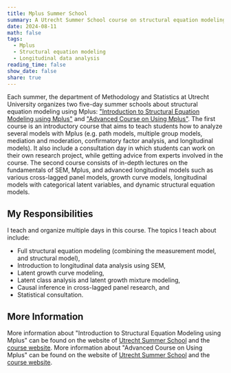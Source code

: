 ```yaml
---
title: Mplus Summer School
summary: A Utrecht Summer School course on structural equation modeling using Mplus.
date: 2024-08-11
math: false
tags:
  - Mplus
  - Structural equation modeling 
  - Longitudinal data analysis
reading_time: false
show_date: false
share: true
---
```


Each summer, the department of Methodology and Statistics at Utrecht University organizes two five-day summer schools about structural equation modeling using Mplus: ["Introduction to Structural Equation Modeling using Mplus"](https://utrechtsummerschool.nl/courses/data-science/introduction-to-structural-equation-modeling-using-mplus) and ["Advanced Course on Using Mplus"](https://utrechtsummerschool.nl/courses/data-science/advanced-longitudinal-modeling-in-mplus). The first course is an introductory course that aims to teach students how to analyze several models with Mplus (e.g. path models, multiple group models, mediation and moderation, confirmatory factor analysis, and longitudinal models). It also include a consultation day in which students can work on their own research project, while getting advice from experts involved in the course. The second course consists of in-depth lectures on the fundamentals of SEM, Mplus, and advanced longitudinal models such as various cross-lagged panel models, growth curve models, longitudinal models with categorical latent variables, and dynamic structural equation models. 

## My Responsibilities
I teach and organize multiple days in this course. The topics I teach about include: 

- Full structural equation modeling (combining the measurement model, and structural model),
- Introduction to longitudinal data analysis using SEM,
- Latent growth curve modeling,
- Latent class analysis and latent growth mixture modeling,
- Causal inference in cross-lagged panel research, and
- Statistical consultation. 

## More Information
More information about "Introduction to Structural Equation Modeling using Mplus" can be found on the website of [Utrecht Summer School](https://utrechtsummerschool.nl/courses/data-science/introduction-to-structural-equation-modeling-using-mplus) and the [course website](https://utrechtuniversity.github.io/S20/). More information about "Advanced Course on Using Mplus" can be found on the website of [Utrecht Summer School](https://utrechtsummerschool.nl/courses/data-science/advanced-longitudinal-modeling-in-mplus) and the [course website](https://utrechtuniversity.github.io/S23/).  
